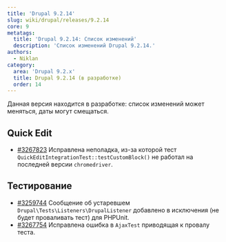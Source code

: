 ```yaml
---
title: 'Drupal 9.2.14'
slug: wiki/drupal/releases/9.2.14
core: 9
metatags:
  title: 'Drupal 9.2.14: Список изменений'
  description: 'Список изменений Drupal 9.2.14.'
authors:
  - Niklan
category:
  area: 'Drupal 9.2.x'
  title: Drupal 9.2.14 (в разработке)
  order: 14
---
```


<Aside type="warning" header="Будущая версия">

Данная версия находится в разработке: список изменений может меняться, даты могут смещаться.

</Aside>

## Quick Edit

- [#3267823](https://www.drupal.org/node/3267823) Исправлена неполадка, из-за которой тест `QuickEditIntegrationTest::testCustomBlock()` не работал на последней версии `chromedriver`.

## Тестирование

- [#3259744](https://www.drupal.org/node/3259744) Сообщение об устаревшем `Drupal\Tests\Listeners\DrupalListener` добавлено в исключения (не будет проваливать тест) для PHPUnit.
- [#3267754](https://www.drupal.org/node/3267754) Исправлена ошибка в `AjaxTest` приводящая к провалу теста.
